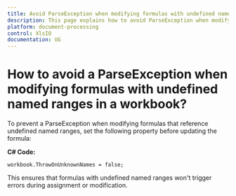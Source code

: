 ```yaml
---
title: Avoid ParseException when modifying formulas with undefined named ranges | Syncfusion
description: This page explains how to avoid ParseException when modifying formulas with undefined named ranges in Syncfusion .NET Excel library (XlsIO).
platform: document-processing
control: XlsIO
documentation: UG
---
```


# How to avoid a ParseException when modifying formulas with undefined named ranges in a workbook?

To prevent a ParseException when modifying formulas that reference undefined named ranges, set the following property before updating the formula:

**C# Code:**
~~~
workbook.ThrowOnUnknownNames = false;
~~~

This ensures that formulas with undefined named ranges won't trigger errors during assignment or modification.